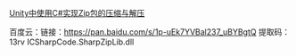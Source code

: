[Unity中使用C#实现Zip包的压缩与解压](https://blog.csdn.net/qq_38721111/article/details/120833534)

百度云：链接：https://pan.baidu.com/s/1p-uEk7YVBal237_uBYBgtQ 
提取码：13rv
ICSharpCode.SharpZipLib.dll